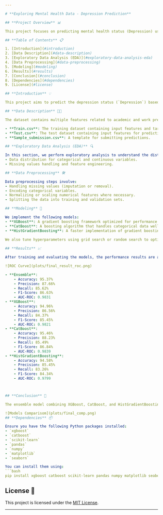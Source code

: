 ```yaml
---

# **Exploring Mental Health Data - Depression Prediction**

## **Project Overview** 📊

This project focuses on predicting mental health status (Depression) using a dataset generated from a deep learning model trained on the Depression Survey. We explore various machine learning models like XGBoost, CatBoost, and HistGradientBoosting, perform hyperparameter tuning, and evaluate the results with multiple metrics such as accuracy, precision, recall, F1-score, and AUC-ROC.

## **Table of Contents** 📋

1. [Introduction](#introduction)
2. [Data Description](#data-description)
3. [Exploratory Data Analysis (EDA)](#exploratory-data-analysis-eda)
4. [Data Preprocessing](#data-preprocessing)
5. [Modeling](#modeling)
6. [Results](#results)
7. [Conclusion](#conclusion)
8. [Dependencies](#dependencies)
9. [License](#license)

## **Introduction** 💡

This project aims to predict the depression status (`Depression`) based on various personal and academic features like `Age`, `CGPA`, `Work Pressure`, `Sleep Duration`, etc. We use an ensemble of machine learning models to achieve high predictive accuracy and explore different techniques to optimize and evaluate the model.

## **Data Description** 🧑‍💻

The dataset contains multiple features related to academic and work pressures, along with a binary target class (`Depression`), which indicates whether a person is experiencing depression.

- **Train.csv**: The training dataset containing input features and target labels.
- **Test.csv**: The test dataset containing input features for prediction.
- **Sample_submission.csv**: A template for submitting predictions.

## **Exploratory Data Analysis (EDA)** 🔍

In this section, we perform exploratory analysis to understand the distribution of the data, handle missing values, visualize the relationships between different features, and understand the target variable. Key findings:
- Data distribution for categorical and continuous variables.
- Missing values handling and feature engineering.

## **Data Preprocessing** 🛠️

Data preprocessing steps involve:
- Handling missing values (imputation or removal).
- Encoding categorical variables.
- Normalizing or scaling numerical features where necessary.
- Splitting the data into training and validation sets.

## **Modeling** 🤖

We implement the following models:
- **XGBoost**: A gradient boosting framework optimized for performance.
- **CatBoost**: A boosting algorithm that handles categorical data well.
- **HistGradientBoosting**: A faster implementation of gradient boosting.
  
We also tune hyperparameters using grid search or random search to optimize performance.

## **Results** 📈

After training and evaluating the models, the performance results are as follows:

![ROC Curve](plots/final_result_roc.png)

- **Ensemble**:
    - Accuracy: 95.37%
    - Precision: 87.66%
    - Recall: 85.62%
    - F1-Score: 86.63%
    - AUC-ROC: 0.9831
- **XGBoost**:
    - Accuracy: 94.96%
    - Precision: 86.56%
    - Recall: 84.37%
    - F1-Score: 85.45%
    - AUC-ROC: 0.9821
- **CatBoost**:
    - Accuracy: 95.46%
    - Precision: 88.23%
    - Recall: 85.49%
    - F1-Score: 86.84%
    - AUC-ROC: 0.9839
- **HistGradientBoosting**:
    - Accuracy: 94.58%
    - Precision: 85.45%
    - Recall: 83.26%
    - F1-Score: 84.34%
    - AUC-ROC: 0.9799



## **Conclusion** 🏁

The ensemble model combining XGBoost, CatBoost, and HistGradientBoosting yields the best results, achieving over 95% accuracy and a high AUC-ROC score. The approach can be extended to more complex models or feature engineering strategies for further improvement.

![Models Comparisom](plots/final_comp.png)
## **Dependencies** 📦

Ensure you have the following Python packages installed:
- `xgboost`
- `catboost`
- `scikit-learn`
- `pandas`
- `numpy`
- `matplotlib`
- `seaborn`

You can install them using:
```bash
pip install xgboost catboost scikit-learn pandas numpy matplotlib seaborn
```

## **License** 📄

This project is licensed under the [MIT License](LICENSE).

---
```

